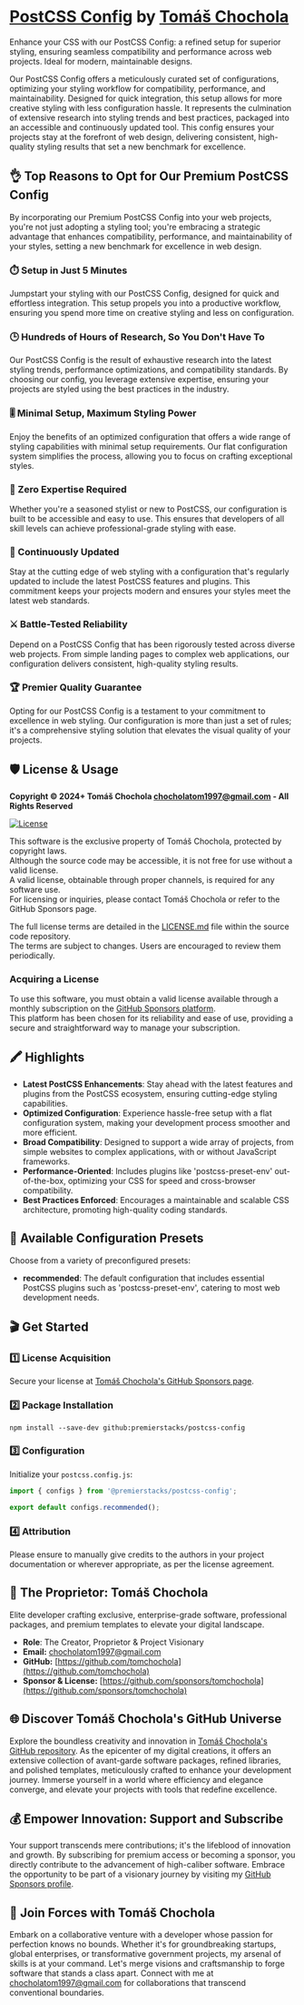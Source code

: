 # [PostCSS Config](https://github.com/premierstacks/postcss-config) by [Tomáš Chochola](https://github.com/tomchochola)

Enhance your CSS with our PostCSS Config: a refined setup for superior styling, ensuring seamless compatibility and performance across web projects. Ideal for modern, maintainable designs.

Our PostCSS Config offers a meticulously curated set of configurations, optimizing your styling workflow for compatibility, performance, and maintainability. Designed for quick integration, this setup allows for more creative styling with less configuration hassle. It represents the culmination of extensive research into styling trends and best practices, packaged into an accessible and continuously updated tool. This config ensures your projects stay at the forefront of web design, delivering consistent, high-quality styling results that set a new benchmark for excellence.

## 👌 Top Reasons to Opt for Our Premium PostCSS Config

By incorporating our Premium PostCSS Config into your web projects, you're not just adopting a styling tool; you're embracing a strategic advantage that enhances compatibility, performance, and maintainability of your styles, setting a new benchmark for excellence in web design.

### ⏱️ Setup in Just 5 Minutes

Jumpstart your styling with our PostCSS Config, designed for quick and effortless integration. This setup propels you into a productive workflow, ensuring you spend more time on creative styling and less on configuration.

### 🕒 Hundreds of Hours of Research, So You Don't Have To

Our PostCSS Config is the result of exhaustive research into the latest styling trends, performance optimizations, and compatibility standards. By choosing our config, you leverage extensive expertise, ensuring your projects are styled using the best practices in the industry.

### 🎚️ Minimal Setup, Maximum Styling Power

Enjoy the benefits of an optimized configuration that offers a wide range of styling capabilities with minimal setup requirements. Our flat configuration system simplifies the process, allowing you to focus on crafting exceptional styles.

### 📘 Zero Expertise Required

Whether you're a seasoned stylist or new to PostCSS, our configuration is built to be accessible and easy to use. This ensures that developers of all skill levels can achieve professional-grade styling with ease.

### 🔄 Continuously Updated

Stay at the cutting edge of web styling with a configuration that's regularly updated to include the latest PostCSS features and plugins. This commitment keeps your projects modern and ensures your styles meet the latest web standards.

### ⚔️ Battle-Tested Reliability

Depend on a PostCSS Config that has been rigorously tested across diverse web projects. From simple landing pages to complex web applications, our configuration delivers consistent, high-quality styling results.

### 🏆 Premier Quality Guarantee

Opting for our PostCSS Config is a testament to your commitment to excellence in web styling. Our configuration is more than just a set of rules; it's a comprehensive styling solution that elevates the visual quality of your projects.

## 🛡️ License & Usage

**Copyright © 2024+ Tomáš Chochola <chocholatom1997@gmail.com> - All Rights Reserved**

[![License](https://img.shields.io/badge/License-©_Proprietary-blue.svg)](LICENSE.md)

This software is the exclusive property of Tomáš Chochola, protected by copyright laws.<br />
Although the source code may be accessible, it is not free for use without a valid license.<br />
A valid license, obtainable through proper channels, is required for any software use.<br />
For licensing or inquiries, please contact Tomáš Chochola or refer to the GitHub Sponsors page.

The full license terms are detailed in the [LICENSE.md](LICENSE.md) file within the source code repository.<br />
The terms are subject to changes. Users are encouraged to review them periodically.

### Acquiring a License

To use this software, you must obtain a valid license available through a monthly subscription on the [GitHub Sponsors platform](https://github.com/sponsors/tomchochola).<br />
This platform has been chosen for its reliability and ease of use, providing a secure and straightforward way to manage your subscription.

## 🖍️ Highlights

- **Latest PostCSS Enhancements**: Stay ahead with the latest features and plugins from the PostCSS ecosystem, ensuring cutting-edge styling capabilities.
- **Optimized Configuration**: Experience hassle-free setup with a flat configuration system, making your development process smoother and more efficient.
- **Broad Compatibility**: Designed to support a wide array of projects, from simple websites to complex applications, with or without JavaScript frameworks.
- **Performance-Oriented**: Includes plugins like 'postcss-preset-env' out-of-the-box, optimizing your CSS for speed and cross-browser compatibility.
- **Best Practices Enforced**: Encourages a maintainable and scalable CSS architecture, promoting high-quality coding standards.

## 🎨 Available Configuration Presets

Choose from a variety of preconfigured presets:

- **recommended**: The default configuration that includes essential PostCSS plugins such as 'postcss-preset-env', catering to most web development needs.

## 🎬 Get Started

### 1️⃣ License Acquisition

Secure your license at [Tomáš Chochola's GitHub Sponsors page](https://github.com/sponsors/tomchochola).

### 2️⃣ Package Installation

```shell
npm install --save-dev github:premierstacks/postcss-config
```

### 3️⃣ Configuration

Initialize your `postcss.config.js`:

```js
import { configs } from '@premierstacks/postcss-config';

export default configs.recommended();
```

### 4️⃣ Attribution

Please ensure to manually give credits to the authors in your project documentation or wherever appropriate, as per the license agreement.

## 🤵 The Proprietor: Tomáš Chochola

Elite developer crafting exclusive, enterprise-grade software, professional packages, and premium templates to elevate your digital landscape.

- **Role**: The Creator, Proprietor & Project Visionary
- **Email:** <chocholatom1997@gmail.com>
- **GitHub:** [https://github.com/tomchochola](https://github.com/tomchochola)
- **Sponsor & License:** [https://github.com/sponsors/tomchochola](https://github.com/sponsors/tomchochola)

## 🌐 Discover Tomáš Chochola's GitHub Universe

Explore the boundless creativity and innovation in [Tomáš Chochola's GitHub repository](https://github.com/tomchochola). As the epicenter of my digital creations, it offers an extensive collection of avant-garde software packages, refined libraries, and polished templates, meticulously crafted to enhance your development journey. Immerse yourself in a world where efficiency and elegance converge, and elevate your projects with tools that redefine excellence.

## 💰 Empower Innovation: Support and Subscribe

Your support transcends mere contributions; it's the lifeblood of innovation and growth. By subscribing for premium access or becoming a sponsor, you directly contribute to the advancement of high-caliber software. Embrace the opportunity to be part of a visionary journey by visiting my [GitHub Sponsors profile](https://github.com/sponsors/tomchochola).

## 🤝 Join Forces with Tomáš Chochola

Embark on a collaborative venture with a developer whose passion for perfection knows no bounds. Whether it's for groundbreaking startups, global enterprises, or transformative government projects, my arsenal of skills is at your command. Let's merge visions and craftsmanship to forge software that stands a class apart. Connect with me at [chocholatom1997@gmail.com](mailto:chocholatom1997@gmail.com) for collaborations that transcend conventional boundaries.
